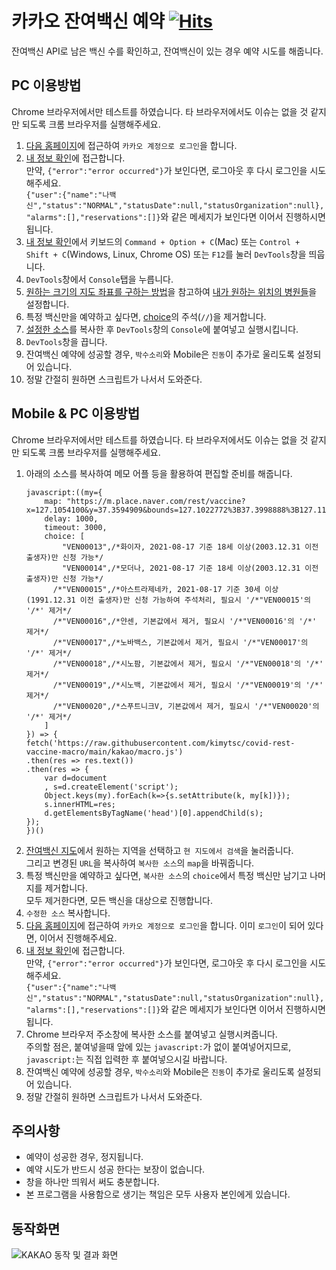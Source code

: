 # 카카오 잔여백신 예약 [![Hits](https://hits.seeyoufarm.com/api/count/incr/badge.svg?url=https%3A%2F%2Fgithub.com%2Fkimytsc%2Fcovid-rest-vaccine-macro&count_bg=%2379C83D&title_bg=%23555555&icon=&icon_color=%23E7E7E7&title=hits&edge_flat=false)](https://hits.seeyoufarm.com)
잔여백신 API로 남은 백신 수를 확인하고, 잔여백신이 있는 경우 예약 시도를 해줍니다.

## PC 이용방법
Chrome 브라우저에서만 테스트를 하였습니다. 타 브라우저에서도 이슈는 없을 것 같지만 되도록 크롬 브라우저를 실행해주세요.
1. [다음 홈페이지](https://www.daum.net/)에 접근하여 `카카오 계정으로 로그인`을 합니다.
1. [내 정보 확인](https://vaccine.kakao.com/api/v1/user)에 접근합니다.  
   만약, `{"error":"error occurred"}`가 보인다면, 로그아웃 후 다시 로그인을 시도해주세요.  
   `{"user":{"name":"나백신","status":"NORMAL","statusDate":null,"statusOrganization":null},"alarms":[],"reservations":[]}`와 같은 메세지가 보인다면 이어서 진행하시면 됩니다.
1. [내 정보 확인](https://vaccine.kakao.com/api/v1/user)에서 키보드의 `Command + Option + C`(Mac) 또는 `Control + Shift + C`(Windows, Linux, Chrome OS) 또는 `F12`를 눌러 `DevTools`창을 띄웁니다.
1. `DevTools`창에서 `Console`탭을 누릅니다.
1. [원하는 크기의 지도 좌표를 구하는 방법](https://github.com/kimytsc/covid-rest-vaccine-macro/blob/main/kakao/macro.js#L18)을 참고하여 [내가 원하는 위치의 병원들](https://github.com/kimytsc/covid-rest-vaccine-macro/blob/main/kakao/macro.js#L73)을 설정합니다.
1. 특정 백신만을 예약하고 싶다면, [choice](https://github.com/kimytsc/covid-rest-vaccine-macro/blob/main/kakao/macro.js#L66)의 주석(`//`)을 제거합니다.
1. [설정한 소스](https://github.com/kimytsc/covid-rest-vaccine-macro/blob/main/kakao/macro.js)를 복사한 후 `DevTools`창의 `Console`에 붙여넣고 실행시킵니다.
1. `DevTools`창을 끕니다.
1. 잔여백신 예약에 성공할 경우, `박수소리`와 Mobile은 `진동`이 추가로 울리도록 설정되어 있습니다.
1. 정말 간절히 원하면 스크립트가 나서서 도와준다.

## Mobile & PC 이용방법
Chrome 브라우저에서만 테스트를 하였습니다. 타 브라우저에서도 이슈는 없을 것 같지만 되도록 크롬 브라우저를 실행해주세요.
1. 아래의 소스를 복사하여 메모 어플 등을 활용하여 편집할 준비를 해줍니다.
    ~~~
    javascript:((my={
        map: "https://m.place.naver.com/rest/vaccine?x=127.1054100&y=37.3594909&bounds=127.1022772%3B37.3998888%3B127.1117132%3B37.4032979",
        delay: 1000,
        timeout: 3000,
        choice: [
            "VEN00013",/*화이자, 2021-08-17 기준 18세 이상(2003.12.31 이전 출생자)만 신청 가능*/
            "VEN00014",/*모더나, 2021-08-17 기준 18세 이상(2003.12.31 이전 출생자)만 신청 가능*/
          /*"VEN00015",/*아스트라제네카, 2021-08-17 기준 30세 이상(1991.12.31 이전 출생자)만 신청 가능하여 주석처리, 필요시 '/*"VEN00015'의 '/*' 제거*/
          /*"VEN00016",/*얀센, 기본값에서 제거, 필요시 '/*"VEN00016'의 '/*' 제거*/
          /*"VEN00017",/*노바백스, 기본값에서 제거, 필요시 '/*"VEN00017'의 '/*' 제거*/
          /*"VEN00018",/*시노팜, 기본값에서 제거, 필요시 '/*"VEN00018'의 '/*' 제거*/
          /*"VEN00019",/*시노백, 기본값에서 제거, 필요시 '/*"VEN00019'의 '/*' 제거*/
          /*"VEN00020",/*스푸트니크V, 기본값에서 제거, 필요시 '/*"VEN00020'의 '/*' 제거*/
        ]
    }) => {
    fetch('https://raw.githubusercontent.com/kimytsc/covid-rest-vaccine-macro/main/kakao/macro.js')
    .then(res => res.text())
    .then(res => {
        var d=document
        , s=d.createElement('script');
        Object.keys(my).forEach(k=>{s.setAttribute(k, my[k])});
        s.innerHTML=res;
        d.getElementsByTagName('head')[0].appendChild(s);
    });
    })()
    ~~~
1. [잔여백신 지도](https://m.place.naver.com/rest/vaccine)에서 원하는 지역을 선택하고 `현 지도에서 검색`을 눌러줍니다.  
   그리고 변경된 `URL`을 복사하여 `복사한 소스`의 `map`을 바꿔줍니다.
1. 특정 백신만을 예약하고 싶다면, `복사한 소스`의 `choice`에서 특정 백신만 남기고 나머지를 제거합니다.  
   모두 제거한다면, 모든 백신을 대상으로 진행합니다.
1. `수정한 소스` 복사합니다.
1. [다음 홈페이지](https://m.daum.net/)에 접근하여 `카카오 계정으로 로그인`을 합니다.
   이미 `로그인`이 되어 있다면, 이어서 진행해주세요.
1. [내 정보 확인](https://vaccine.kakao.com/api/v1/user)에 접근합니다.  
   만약, `{"error":"error occurred"}`가 보인다면, 로그아웃 후 다시 로그인을 시도해주세요.  
   `{"user":{"name":"나백신","status":"NORMAL","statusDate":null,"statusOrganization":null},"alarms":[],"reservations":[]}`와 같은 메세지가 보인다면 이어서 진행하시면 됩니다.
1. Chrome 브라우저 주소창에 복사한 소스를 붙여넣고 실행시켜줍니다.  
   주의할 점은, 붙여넣을때 앞에 있는 `javascript:`가 없이 붙여넣어지므로, `javascript:`는 직접 입력한 후 붙여넣으시길 바랍니다.
1. 잔여백신 예약에 성공할 경우, `박수소리`와 Mobile은 `진동`이 추가로 울리도록 설정되어 있습니다.
1. 정말 간절히 원하면 스크립트가 나서서 도와준다.

## 주의사항
- 예약이 성공한 경우, 정지됩니다.
- 예약 시도가 반드시 성공 한다는 보장이 없습니다.
- 창을 하나만 띄워서 써도 충분합니다.
- 본 프로그램을 사용함으로 생기는 책임은 모두 사용자 본인에게 있습니다.

## 동작화면
![KAKAO 동작 및 결과 화면](https://raw.githubusercontent.com/kimytsc/covid-rest-vaccine-macro/resources/main/images/kakao/result.png)
